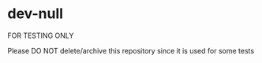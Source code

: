 # dev-null

FOR TESTING ONLY

Please DO NOT delete/archive this repository since it is used for some tests
